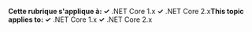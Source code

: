 <span data-ttu-id="ac104-101">**Cette rubrique s'applique à: ✓** .NET Core 1.x **✓** .NET Core 2.x</span><span class="sxs-lookup"><span data-stu-id="ac104-101">**This topic applies to: ✓** .NET Core 1.x **✓** .NET Core 2.x</span></span>
